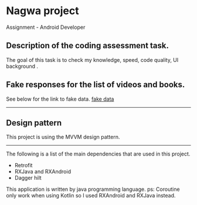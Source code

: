 # Nagwa project

Assignment - Android Developer

## Description of the coding assessment task.

The goal of this task is to check my knowledge, speed, code quality, UI background .

## Fake responses for the list of videos and books.

See below for the link to fake data.
[fake data](https://drive.google.com/file/d/1Wqr5oeX795k7VmCAdrAxoMMFhBBwXt4B/view)

---

## Design pattern

This project is using the MVVM design pattern.

---

The following is a list of the main dependencies that are used in this project.

* Retrofit
* RXJava and RXAndroid
* Dagger hilt

This application is written by java programming language.
ps: Coroutine only work when using Kotlin so I used RXAndroid and RXJava instead.